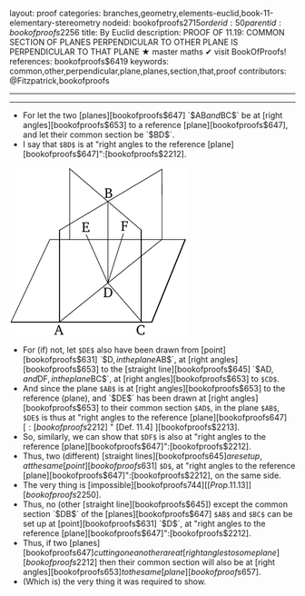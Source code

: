 layout: proof
categories: branches,geometry,elements-euclid,book-11-elementary-stereometry
nodeid: bookofproofs$2715
orderid: 50
parentid: bookofproofs$2256
title: By Euclid
description: PROOF OF 11.19: COMMON SECTION OF PLANES PERPENDICULAR TO OTHER PLANE IS PERPENDICULAR TO THAT PLANE &#9733; master maths &#10004; visit BookOfProofs!
references: bookofproofs$6419
keywords: common,other,perpendicular,plane,planes,section,that,proof
contributors: @Fitzpatrick,bookofproofs

---


---



* For let the two [planes][bookofproofs$647] `$AB$` and `$BC$` be at [right angles][bookofproofs$653] to a reference [plane][bookofproofs$647], and let their common section be `$BD$`.
* I say that `$BD$` is at "right angles to the reference [plane][bookofproofs$647]":[bookofproofs$2212].

![fig19e](https://github.com/bookofproofs/bookofproofs.github.io/blob/main/_sources/_assets/images/euclid/Book11/fig19e.png?raw=true)

* For (if) not, let `$DE$` also have been drawn from [point][bookofproofs$631] `$D$`, in the plane `$AB$`, at [right angles][bookofproofs$653] to the [straight line][bookofproofs$645] `$AD$`, and `$DF$`, in the plane `$BC$`, at [right angles][bookofproofs$653] to `$CD$`.
* And since the plane `$AB$` is at [right angles][bookofproofs$653] to the reference (plane), and `$DE$` has been drawn at [right angles][bookofproofs$653] to their common section `$AD$`, in the plane `$AB$`, `$DE$` is thus at "right angles to the reference [plane][bookofproofs$647][:[bookofproofs$2212] " [Def. 11.4] ][bookofproofs$2213].
* So, similarly, we can show that `$DF$` is also at "right angles to the reference [plane][bookofproofs$647]":[bookofproofs$2212].
* Thus, two (different) [straight lines][bookofproofs$645] are set up, at the same [point][bookofproofs$631] `$D$`, at "right angles to the reference [plane][bookofproofs$647]":[bookofproofs$2212], on the same side.
* The very thing is [impossible][bookofproofs$744] [[Prop. 11.13]][bookofproofs$2250].
* Thus, no (other [straight line][bookofproofs$645]) except the common section `$DB$` of the [planes][bookofproofs$647] `$AB$` and `$BC$` can be set up at [point][bookofproofs$631] `$D$`, at "right angles to the reference [plane][bookofproofs$647]":[bookofproofs$2212].
* Thus, if two [planes][bookofproofs$647] cutting one another are at [right angles to some plane][bookofproofs$2212] then their common section will also be at [right angles][bookofproofs$653] to the same [plane][bookofproofs$657].
* (Which is) the very thing it was required to show.
